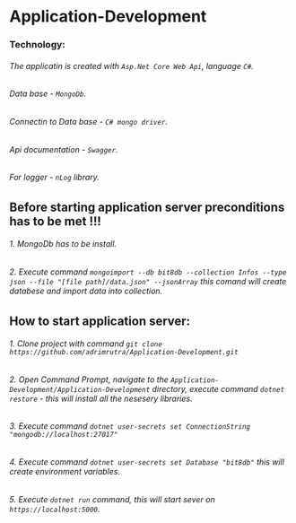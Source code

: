 # Application-Development

### Technology:
###### The applicatin is created with `Asp.Net Core Web Api`, language `C#`.
###### Data base - `MongoDb`.
###### Connectin to Data base - `C# mongo driver`.
###### Api documentation - `Swagger`.
###### For logger - `nLog` library.

## Before starting application server preconditions has to be met !!!
###### 1. MongoDb has to be install.
###### 2. Execute command `mongoimport --db bit8db --collection Infos --type json --file "[file path]/data.json" --jsonArray` this comand will create databese and import data into collection.


## How to start application server:
###### 1. Clone project with command `git clone https://github.com/adrimrutra/Application-Development.git` 
###### 2. Open Command Prompt, navigate to the `Application-Development/Application-Development` directory, execute command `dotnet restore` - this will install all the nesesery libraries.
###### 3. Execute command `dotnet user-secrets set ConnectionString "mongodb://localhost:27017"` 
###### 4. Execute command `dotnet user-secrets set Database "bit8db"` this will create environment variables.
###### 5. Execute `dotnet run` command, this will start sever on `https://localhost:5000`.
